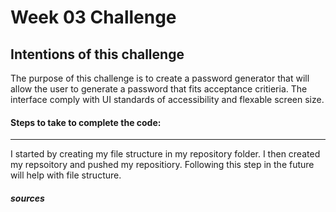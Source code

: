 # Week 03 Challenge

## Intentions of this challenge

The purpose of this challenge is to create a password generator that will allow the user to generate a password that fits acceptance critieria. The interface comply with UI standards of accessibility and flexable screen size. 

#### Steps to take to complete the code:
*** 
I started by creating my file structure in my repository folder. I then created my repsoitory and pushed my repositiory. Following this step in the future will help with file structure. 







##### sources 